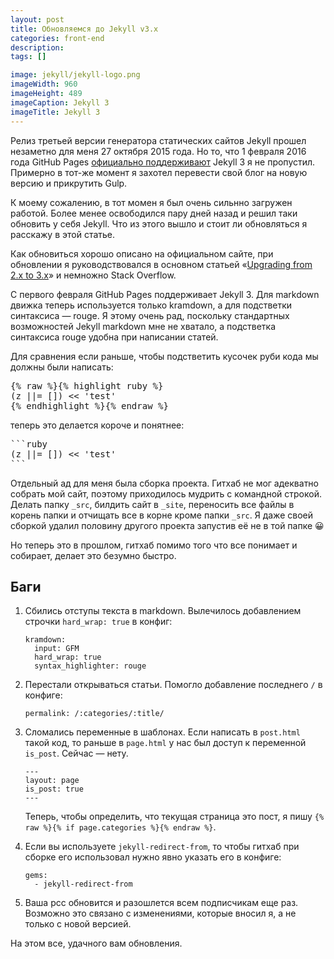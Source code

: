 ```yaml
---
layout: post
title: Обновляемся до Jekyll v3.x
categories: front-end
description:
tags: []

image: jekyll/jekyll-logo.png
imageWidth: 960
imageHeight: 489
imageCaption: Jekyll 3
imageTitle: Jekyll 3
---
```


Релиз третьей версии генератора статических сайтов Jekyll прошел незаметно для меня 27 октября 2015 года. Но то, что 1 февраля 2016 года GitHub Pages [официально поддерживают][1] Jekyll 3 я не пропустил. Примерно в тот-же момент я захотел перевести свой блог на новую версию и прикрутить Gulp.

К моему сожалению, в тот момен я был очень сильнно загружен работой. Более менее освободился пару дней назад и решил таки обновить у себя Jekyll. Что из этого вышло и стоит ли обновляться я расскажу в этой статье.

<!-- more -->

Как обновиться хорошо описано на официальном сайте, при обновлении я руководствовался в основном статьей «[Upgrading from 2.x to 3.x][2]» и немножно Stack Overflow.

С первого февраля GitHub Pages поддерживает Jekyll 3. Для markdown движка теперь используется только kramdown, а для подстветки синтаксиса — rouge. Я этому очень рад, поскольку стандартных возможностей Jekyll markdown мне не хватало, а подстветка синтаксиса rouge удобна при написании статей.

Для сравнения если раньше, чтобы подстветить кусочек руби кода мы должны были написать:

<pre>
{% raw %}{% highlight ruby %}
(z ||= []) << 'test'
{% endhighlight %}{% endraw %}
</pre>

теперь это делается короче и понятнее:

<pre>
```ruby
(z ||= []) << 'test'
```
</pre>

Отдельный ад для меня была сборка проекта. Гитхаб не мог адекватно собрать мой сайт, поэтому приходилось мудрить с командной строкой. Делать папку `_src`, билдить сайт в `_site`, переносить все файлы в корень папки и отчищать все в корне кроме папки `_src`. Я даже своей сборкой удалил половину другого проекта запустив её не в той папке 😀

Но теперь это в прошлом, гитхаб помимо того что все понимает и собирает, делает это безумно быстро.

## Баги

1.  Сбились отступы текста в markdown. Вылечилось добавлением строчки `hard_wrap: true` в конфиг:

    ```
    kramdown:
      input: GFM
      hard_wrap: true
      syntax_highlighter: rouge
    ```

2.  Перестали открываться статьи. Помогло добавление последнего `/` в конфиге:

    ```
    permalink: /:categories/:title/
    ```

3.  Сломались переменные в шаблонах. Если написать в `post.html` такой код, то раньше в `page.html` у нас был доступ к переменной `is_post`. Сейчас — нету.

    ```
    ---
    layout: page
    is_post: true
    ---
    ```

    Теперь, чтобы определить, что текущая страница это пост, я пишу `{% raw %}{% if page.categories %}{% endraw %}`.

4.  Если вы используете `jekyll-redirect-from`, то чтобы гитхаб при сборке его использовал нужно явно указать его в конфиге:

    ```
    gems:
      - jekyll-redirect-from
    ```

5.  Ваша рсс обновится и разошлется всем подписчикам еще раз. Возможно это связано с изменениями, которые вносил я, а не только с новой версией.

На этом все, удачного вам обновления.

[1]: https://github.com/blog/2100-github-pages-now-faster-and-simpler-with-jekyll-3-0
[2]: https://jekyllrb.com/docs/upgrading/2-to-3/

